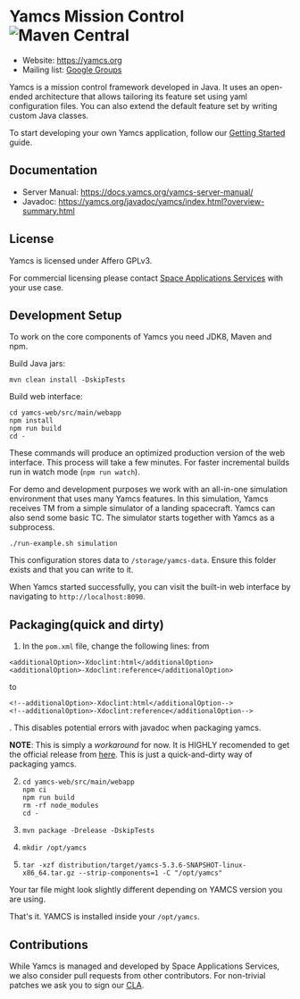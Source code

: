 # Yamcs Mission Control ![Maven Central](https://img.shields.io/maven-central/v/org.yamcs/yamcs.svg?label=release)

* Website: https://yamcs.org
* Mailing list: [Google Groups](https://groups.google.com/group/yamcs/)

Yamcs is a mission control framework developed in Java. It uses an open-ended architecture that allows tailoring its feature set using yaml configuration files. You can also extend the default feature set by writing custom Java classes.

To start developing your own Yamcs application, follow our [Getting Started](https://yamcs.org/getting-started) guide.


## Documentation

* Server Manual: https://docs.yamcs.org/yamcs-server-manual/
* Javadoc: https://yamcs.org/javadoc/yamcs/index.html?overview-summary.html


## License

Yamcs is licensed under Affero GPLv3.

For commercial licensing please contact [Space Applications Services](https://www.spaceapplications.com) with your use case.


## Development Setup

To work on the core components of Yamcs you need JDK8, Maven and npm.

Build Java jars:

    mvn clean install -DskipTests

Build web interface:

    cd yamcs-web/src/main/webapp
    npm install
    npm run build
    cd -

These commands will produce an optimized production version of the web interface. This process will take a few minutes. For faster incremental builds run in watch mode (`npm run watch`).

For demo and development purposes we work with an all-in-one simulation environment that uses many Yamcs features. In this simulation, Yamcs receives TM from a simple simulator of a landing spacecraft. Yamcs can also send some basic TC. The simulator starts together with Yamcs as a subprocess.

    ./run-example.sh simulation

This configuration stores data to `/storage/yamcs-data`. Ensure this folder exists and that you can write to it.

When Yamcs started successfully, you can visit the built-in web interface by navigating to `http://localhost:8090`.

## Packaging(quick and dirty)

1. In the `pom.xml` file, change the following lines:
from
```
<additionalOption>-Xdoclint:html</additionalOption>
<additionalOption>-Xdoclint:reference</additionalOption>
```
to 
```
<!--additionalOption>-Xdoclint:html</additionalOption-->
<!--additionalOption>-Xdoclint:reference</additionalOption-->
```
.
This disables potential errors with javadoc when packaging yamcs.

**NOTE**: This is simply a _workaround_ for now. It is HIGHLY recomended to get the official release from [here](https://github.com/yamcs/yamcs).
This is just a quick-and-dirty way of packaging yamcs.

2.  
    ```
    cd yamcs-web/src/main/webapp
    npm ci
    npm run build
    rm -rf node_modules
    cd -
    ```
3. `mvn package -Drelease -DskipTests`

4. `mkdir /opt/yamcs`

5. `tar -xzf distribution/target/yamcs-5.3.6-SNAPSHOT-linux-x86_64.tar.gz --strip-components=1 -C "/opt/yamcs"`

Your tar file might look slightly different depending on YAMCS version you are using.

That's it. YAMCS is installed inside your `/opt/yamcs`.

## Contributions

While Yamcs is managed and developed by Space Applications Services, we also consider pull requests from other contributors. For non-trivial patches we ask you to sign our [CLA](https://yamcs.org/static/Yamcs_Contributor_Agreement_v2.0.pdf).
